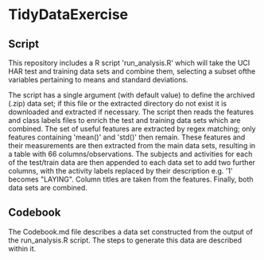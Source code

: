 TidyDataExercise
================

Script
------

This repository includes a R script 'run_analysis.R' which will take the UCI HAR test and training data sets and combine them, selecting a subset ofthe variables pertaining to means and standard deviations.

The script has a single argument (with default value) to define the archived (.zip) data set; if this file or the extracted directory do not exist it is downloaded and extracted if necessary. The script then reads the features and class labels files to enrich the test and training data sets which are combined. The set of useful features are extracted by regex matching; only features containing 'mean()' and 'std()' then remain. These features and their measurements are then extracted from the main data sets, resulting in a table with 66 columns/observations. The subjects and activities for each of the test/train data are then appended to each data set to add two further columns, with the activity labels replaced by their description e.g. '1' becomes "LAYING". Column titles are taken from the features. Finally, both data sets are combined.

Codebook
--------

The Codebook.md file describes a data set constructed from the output of the run_analysis.R script. The steps to generate this data are described within it.
